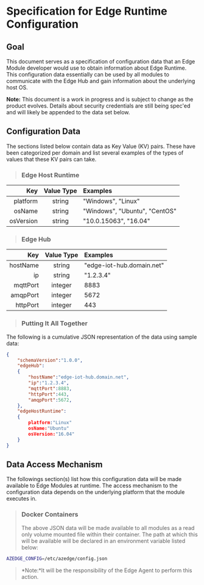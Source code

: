 Specification for Edge Runtime Configuration
============================================

Goal
----

This document serves as a specification of configuration data that an Edge Module developer would use to obtain information about Edge Runtime. This configuration data essentially can be used by all modules to communicate with the Edge Hub and gain information about the underlying host OS.

**Note:** This document is a work in progress and is subject to change as the product evolves. Details about security credentials are still being spec'ed and will likely be appended to the data set below.

Configuration Data
------------------

The sections listed below contain data as Key Value (KV) pairs. These have been categorized per domain and list several examples of the types of values that these KV pairs can take.

>### Edge Host Runtime

| Key        | Value Type | Examples                     |
| ----------:|:----------:|:---------------------------- |
| platform   | string     | "Windows", "Linux"           |
| osName     | string     | "Windows", "Ubuntu", "CentOS"|
| osVersion  | string     | "10.0.15063", "16.04"        |

>### Edge Hub

| Key        | Value Type | Examples                     |
| ----------:|:----------:|:---------------------------- |
| hostName   | string     | "edge-iot-hub.domain.net"    |
| ip         | string     | "1.2.3.4"                    |
| mqttPort   | integer    | 8883                         |
| amqpPort   | integer    | 5672                         |
| httpPort   | integer    | 443                          |

>### Putting It All Together
The following is a cumulative JSON representation of the data using sample data:

```JSON
{
    "schemaVersion":"1.0.0",
    "edgeHub":
    {
        "hostName":"edge-iot-hub.domain.net",
        "ip":"1.2.3.4",
        "mqttPort":8883,
        "httpPort":443,
        "amqpPort":5672,
    },
    "edgeHostRuntime":
    {
        platform:"Linux"
        osName:"Ubuntu"
        osVersion:"16.04"
    }
}
```

Data Access Mechanism
---------------------

The followings section(s) list how this configuration data will be made available to Edge Modules at runtime. The access mechanism to the configuration data depends on the underlying platform that the module executes in.

>### Docker Containers
>
>The above JSON data will be made available to all modules as a read only volume mounted file within their container. The path at which this will be available will be declared in an environment variable listed below:
```bash
AZEDGE_CONFIG=/etc/azedge/config.json
```
>*Note:*It will be the responsibility of the Edge Agent to perform this action.